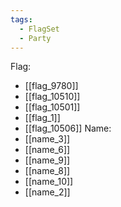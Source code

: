 ```yaml
---
tags:
  - FlagSet
  - Party
---
```

Flag:
- [[flag_9780]]
- [[flag_10510]]
- [[flag_10501]]
- [[flag_1]]
- [[flag_10506]]
Name:
- [[name_3]]
- [[name_6]]
- [[name_9]]
- [[name_8]]
- [[name_10]]
- [[name_2]]
